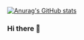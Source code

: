 [![Anurag's GitHub stats](https://github-readme-stats.vercel.app/api?username=takemori-kondo)](https://github.com/anuraghazra/github-readme-stats)

### Hi there 👋

<!--
**takemori-kondo/takemori-kondo** is a ✨ _special_ ✨ repository because its `README.md` (this file) appears on your GitHub profile.

Here are some ideas to get you started:

- 🔭 I’m currently working on ...
- 🌱 I’m currently learning ...
- 👯 I’m looking to collaborate on ...
- 🤔 I’m looking for help with ...
- 💬 Ask me about ...
- 📫 How to reach me: ...
- 😄 Pronouns: ...
- ⚡ Fun fact: ...
-->
